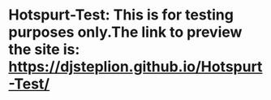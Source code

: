 # Hotspurt-Test: This is for testing purposes only.The link to preview the site is: https://djsteplion.github.io/Hotspurt-Test/
